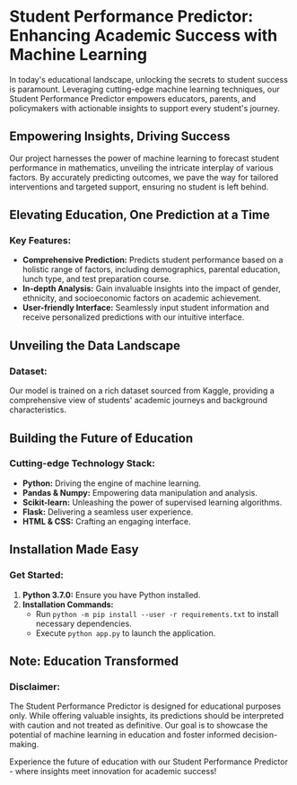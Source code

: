 # Student Performance Predictor: Enhancing Academic Success with Machine Learning

In today's educational landscape, unlocking the secrets to student success is paramount. Leveraging cutting-edge machine learning techniques, our Student Performance Predictor empowers educators, parents, and policymakers with actionable insights to support every student's journey.

## Empowering Insights, Driving Success

Our project harnesses the power of machine learning to forecast student performance in mathematics, unveiling the intricate interplay of various factors. By accurately predicting outcomes, we pave the way for tailored interventions and targeted support, ensuring no student is left behind.

## Elevating Education, One Prediction at a Time

### Key Features:

- **Comprehensive Prediction:** Predicts student performance based on a holistic range of factors, including demographics, parental education, lunch type, and test preparation course.
- **In-depth Analysis:** Gain invaluable insights into the impact of gender, ethnicity, and socioeconomic factors on academic achievement.
- **User-friendly Interface:** Seamlessly input student information and receive personalized predictions with our intuitive interface.

## Unveiling the Data Landscape

### Dataset:

Our model is trained on a rich dataset sourced from Kaggle, providing a comprehensive view of students' academic journeys and background characteristics.

## Building the Future of Education

### Cutting-edge Technology Stack:

- **Python:** Driving the engine of machine learning.
- **Pandas & Numpy:** Empowering data manipulation and analysis.
- **Scikit-learn:** Unleashing the power of supervised learning algorithms.
- **Flask:** Delivering a seamless user experience.
- **HTML & CSS:** Crafting an engaging interface.

## Installation Made Easy

### Get Started:

1. **Python 3.7.0:** Ensure you have Python installed.
2. **Installation Commands:**
   - Run `python -m pip install --user -r requirements.txt` to install necessary dependencies.
   - Execute `python app.py` to launch the application.

## Note: Education Transformed

### Disclaimer:

The Student Performance Predictor is designed for educational purposes only. While offering valuable insights, its predictions should be interpreted with caution and not treated as definitive. Our goal is to showcase the potential of machine learning in education and foster informed decision-making.

Experience the future of education with our Student Performance Predictor - where insights meet innovation for academic success!
